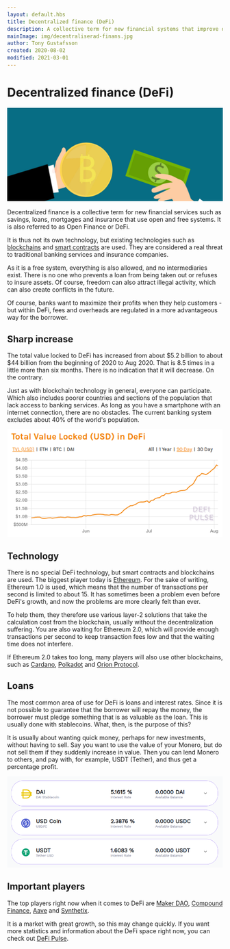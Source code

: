 ```yaml
---
layout: default.hbs
title: Decentralized finance (DeFi)
description: A collective term for new financial systems that improve or replace banking services with open and free systems - with the help of blockchains and smart contracts.
mainImage: img/decentraliserad-finans.jpg
author: Tony Gustafsson
created: 2020-08-02
modified: 2021-03-01
---
```


# Decentralized finance (DeFi)

![Decentralized finance](../img/decentraliserad-finans.jpg 'Decentralized finance')

Decentralized finance is a collective term for new financial services such as savings, loans, mortgages and insurance that use open and free systems. It is also referred to as Open Finance or DeFi.

It is thus not its own technology, but existing technologies such as [blockchains](/technology/blockchains.html) and [smart contracts](/technology/smart-contracts.html) are used. They are considered a real threat to traditional banking services and insurance companies.

As it is a free system, everything is also allowed, and no intermediaries exist. There is no one who prevents a loan from being taken out or refuses to insure assets. Of course, freedom can also attract illegal activity, which can also create conflicts in the future.

Of course, banks want to maximize their profits when they help customers - but within DeFi, fees and overheads are regulated in a more advantageous way for the borrower.

## Sharp increase

The total value locked to DeFi has increased from about $5.2 billion to about $44 billion from the beginning of 2020 to Aug 2020. That is 8.5 times in a little more than six months. There is no indication that it will decrease. On the contrary.

Just as with blockchain technology in general, everyone can participate. Which also includes poorer countries and sections of the population that lack access to banking services. As long as you have a smartphone with an internet connection, there are no obstacles. The current banking system excludes about 40% of the world's population.

![Tillväxten för DeFi](../img/decentraliserad-finans-tillvaxt.png 'Tillväxten för DeFi')

## Technology

There is no special DeFi technology, but smart contracts and blockchains are used. The biggest player today is [Ethereum](/cryptocurrencies/ethereum.html). For the sake of writing, Ethereum 1.0 is used, which means that the number of transactions per second is limited to about 15. It has sometimes been a problem even before DeFi's growth, and now the problems are more clearly felt than ever.

To help them, they therefore use various layer-2 solutions that take the calculation cost from the blockchain, usually without the decentralization suffering. You are also waiting for Ethereum 2.0, which will provide enough transactions per second to keep transaction fees low and that the waiting time does not interfere.

If Ethereum 2.0 takes too long, many players will also use other blockchains, such as [Cardano](/cryptocurrencies/cardano.html), [Polkadot](/cryptocurrencies/polkadot.html) and [Orion Protocol](https://www.orionprotocol.io/).

## Loans

The most common area of use for DeFi is loans and interest rates. Since it is not possible to guarantee that the borrower will repay the money, the borrower must pledge something that is as valuable as the loan. This is usually done with stablecoins. What, then, is the purpose of this?

It is usually about wanting quick money, perhaps for new investments, without having to sell. Say you want to use the value of your Monero, but do not sell them if they suddenly increase in value. Then you can lend Monero to others, and pay with, for example, USDT (Tether), and thus get a percentage profit.

![Lån genom DeFi](../img/decentraliserad-finans-lan.png 'Lån genom DeFi')

## Important players

The top players right now when it comes to DeFi are [Maker DAO](https://makerdao.com/), [Compound Finance](https://compound.finance/), [Aave](https://aave.com/) and [Synthetix](https://synthetix.io/).

It is a market with great growth, so this may change quickly. If you want more statistics and information about the DeFi space right now, you can check out [DeFi Pulse](https://defipulse.com/).
